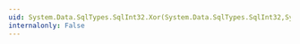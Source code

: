 ```yaml
---
uid: System.Data.SqlTypes.SqlInt32.Xor(System.Data.SqlTypes.SqlInt32,System.Data.SqlTypes.SqlInt32)
internalonly: False
---
```


